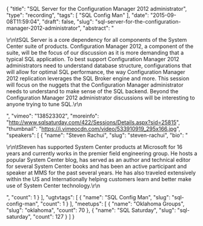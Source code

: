 {
  "title": "SQL Server for the Configuration Manager 2012 administrator",
  "type": "recording",
  "tags": [
    "SQL Config Man"
  ],
  "date": "2015-09-08T11:59:04",
  "draft": false,
  "slug": "sql-server-for-the-configuration-manager-2012-administrator",
  "abstract": "<p>\r\n\tSQL Server is a core dependency for all components of the System Center suite of products.  Configuration Manager 2012, a component of the suite, will be the focus of our discussion as it is more demanding that a typical SQL application.  To best support Configuration Manager 2012 administrators need to understand database structure, configurations that will allow for optimal SQL performance, the way Configuration Manager 2012 replication leverages the SQL Broker engine and more.  This session will focus on the nuggets that the Configuration Manager administrator needs to understand to make sense of the SQL backend.  Beyond the Configuration Manager 2012 administrator discussions will be interesting to anyone trying to tune SQL.\r\n</p>",
  "vimeo": "138523302",
  "moreinfo": "http://www.sqlsaturday.com/422/Sessions/Details.aspx?sid=25815",
  "thumbnail": "https://i.vimeocdn.com/video/533910919_295x166.jpg",
  "speakers": [
    {
      "name": "Steven Rachui",
      "slug": "steven-rachui",
      "bio": "<p>\r\n\tSteven has supported System Center products at Microsoft for 16 years and currently works in the premier field engineering group. He hosts a popular System Center blog, has served as an author and technical editor for several System Center books and has been an active participant and speaker at MMS for the past several years. He has also traveled extensively within the US and Internationally helping customers learn and better make use of System Center technology.\r\n</p>",
      "count": 1
    }
  ],
  "ugtvtags": [
    {
      "name": "SQL Config Man",
      "slug": "sql-config-man",
      "count": 1
    }
  ],
  "meetups": [
    {
      "name": "Oklahoma Groups",
      "slug": "oklahoma",
      "count": 70
    },
    {
      "name": "SQL Saturday",
      "slug": "sql-saturday",
      "count": 127
    }
  ]
}